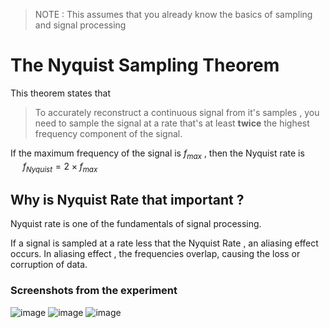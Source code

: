 >NOTE : This assumes that you already know the basics of sampling and signal processing

# The Nyquist Sampling Theorem 

This theorem states that 
> To accurately reconstruct a continuous signal from it's samples , you need to sample the signal at a rate that's at least **twice**
> the highest frequency component of the signal.

If the maximum frequency of the signal is $f_{max}$ , then the Nyquist rate is <br>
&nbsp;&nbsp; &nbsp; $f_{Nyquist} = 2 \times f_{max}$

## Why is Nyquist Rate that important ? 

Nyquist rate is one of the fundamentals of signal processing. 

If a signal is sampled at a rate less that the Nyquist Rate , an aliasing effect occurs. In aliasing effect , the frequencies overlap, causing the loss
or corruption of data. 

### Screenshots from the experiment

![image](https://github.com/user-attachments/assets/d0e2e7e4-19ed-40b2-9deb-28d3797178e6)
![image](https://github.com/user-attachments/assets/7bead609-05c5-411e-87a0-24043635d5c9)
![image](https://github.com/user-attachments/assets/4c25e4ec-6627-4f26-81fc-954375b11943)
